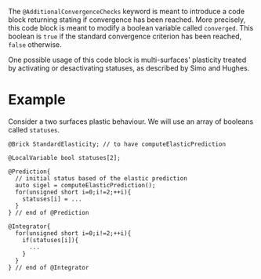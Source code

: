 The `@AdditionalConvergenceChecks` keyword is meant to introduce a
code block returning stating if convergence has been reached. More
precisely, this code block is meant to modify a boolean variable
called `converged`. This boolean is `true` if the standard convergence
criterion has been reached, `false` otherwise.

One possible usage of this code block is multi-surfaces' plasticity
treated by activating or desactivating statuses, as described by Simo
and Hughes.

# Example

Consider a two surfaces plastic behaviour. We will use an array of
booleans called `statuses`.

~~~~{.cpp}
@Brick StandardElasticity; // to have computeElasticPrediction

@LocalVariable bool statuses[2];

@Prediction{
  // initial status based of the elastic prediction
  auto sigel = computeElasticPrediction();
  for(unsigned short i=0;i!=2;++i){
	statuses[i] = ...
  }
} // end of @Prediction

@Integrator{
  for(unsigned short i=0;i!=2;++i){
    if(statuses[i]){
      ...
    }
  }
} // end of @Integrator
~~~~
